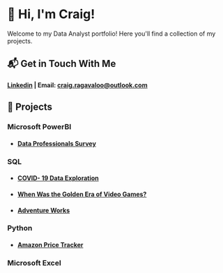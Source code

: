 # 👋 Hi, I'm Craig!
  
Welcome to my Data Analyst portfolio! 
Here you'll find a collection of my projects.
## 📬 Get in Touch With Me
#### [Linkedin](https://www.linkedin.com/in/craig-vaughan-r/) | Email: craig.ragavaloo@outlook.com

## 💼 Projects

### Microsoft PowerBI
- #### [Data Professionals Survey](https://github.com/Craig-Vaughan-R/Data-Professional-Survey-Insights-PowerBI/blob/main/Data%20Profesional%20Survey%20PowerBI.pdf)
  
### SQL
- #### [COVID- 19 Data Exploration](https://github.com/Craig-Vaughan-R/CovidProjectSQLDataExploration)
- #### [When Was the Golden Era of Video Games?](https://github.com/Craig-Vaughan-R/when-was-the-golden-era-of-video-games-)
- #### [Adventure Works](https://github.com/Craig-Vaughan-R/AdventureWorks-Project)

### Python
- #### [Amazon Price Tracker](https://github.com/Craig-Vaughan-R/Amazon-Price-Tracker)

### Microsoft Excel









